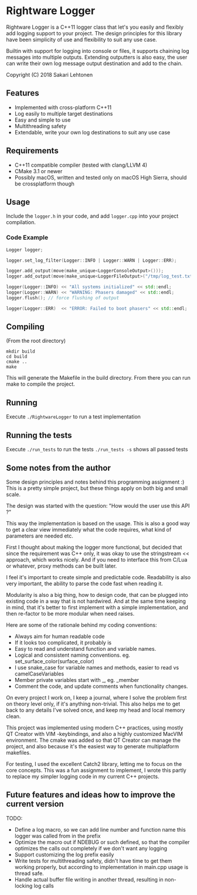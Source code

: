 # Rightware Logger

Rightware Logger is a C++11 logger class that let's you easily and flexibly add logging support to your project.
The design principles for this library have been simplicity of use and flexibility to suit any use case.

Builtin with support for logging into console or files, it supports chaining log messages into multiple outputs.
Extending outputters is also easy, the user can write their own log message output destination and add to the chain.

Copyright (C) 2018 Sakari Lehtonen <sakari AT psitriangle DOT net>

## Features

* Implemented with cross-platform C++11
* Log easily to multiple target destinations
* Easy and simple to use
* Multithreading safety
* Extendable, write your own log destinations to suit any use case

## Requirements

* C++11 compatible compiler (tested with clang/LLVM 4)
* CMake 3.1 or newer
* Possibly macOS, written and tested only on macOS High Sierra, should be crossplatform though

## Usage

Include the `logger.h` in your code, and add `logger.cpp` into your project compilation.

### Code Example

```cpp
Logger logger;

logger.set_log_filter(Logger::INFO | Logger::WARN | Logger::ERR);

logger.add_output(move(make_unique<LoggerConsoleOutput>()));
logger.add_output(move(make_unique<LoggerFileOutput>("/tmp/log_test.txt")));

logger(Logger::INFO) << "All systems initialized" << std::endl;
logger(Logger::WARN) << "WARNING: Phasers damaged" << std::endl;
logger.flush(); // force flushing of output

logger(Logger::ERR)  << "ERROR: Failed to boot phasers" << std::endl;
```

## Compiling

(From the root directory)

```
mkdir build
cd build
cmake ..
make
```

This will generate the Makefile in the build directory.
From there you can run make to compile the project.

## Running

Execute `./RightwareLogger` to run a test implementation

## Running the tests

Execute `./run_tests` to run the tests
`./run_tests -s` shows all passed tests

## Some notes from the author

Some design principles and notes behind this programming assignment :) 
This is a pretty simple project, but these things apply on both big and small scale. 

The design was started with the question: "How would the user use this API ?"

This way the implementation is based on the usage. 
This is also a good way to get a clear view immediately what the code requires, what kind of parameters are needed etc.

First I thought about making the logger more functional, but decided that since the requirement was C++ only, it was okay to use the stringstream << approach, which works nicely.
And if you need to interface this from C/Lua or whatever, proxy methods can be built later.

I feel it's important to create simple and predictable code. 
Readability is also very important, the ability to parse the code fast when reading it.

Modularity is also a big thing, how to design code, that can be plugged into existing code in a way that is not hardwired. 
And at the same time keeping in mind, that it's better to first implement with a simple implementation, and then re-factor to be more modular when need raises.

Here are some of the rationale behind my coding conventions:

* Always aim for human readable code
* If it looks too complicated, it probably is
* Easy to read and understand function and variable names.
* Logical and consistent naming conventions. eg. set_surface_color(surface_color)
* I use snake_case for variable names and methods, easier to read vs camelCaseVariables
* Member private variables start with _, eg. _member
* Comment the code, and update comments when functionality changes. 

On every project I work on, I keep a journal, where I solve the problem first on theory level only, if it's anything non-trivial.
This also helps me to get back to any details I've solved once, and keep my head and local memory clean.

This project was implemented using modern C++ practices, using mostly QT Creator with VIM -keybindings, and also a highly customized MacVIM environment.
The cmake was added so that QT Creator can manage the project, and also because it's the easiest way to generate multiplatform makefiles.

For testing, I used the excellent Catch2 library, letting me to focus on the core concepts.
This was a fun assignment to implement, I wrote this partly to replace my simpler logging code in my current C++ projects.

## Future features and ideas how to improve the current version

TODO:
 * Define a log macro, so we can add line number and function name this logger was called from in the prefix
 * Optimize the macro out if NDEBUG or such defined, so that the compiler optimizes the calls out completely if we don't want any
   logging
 * Support customizing the log prefix easily
 * Write tests for multithreading safety, didn't have time to get them working properly, but according to implementation in main.cpp
   usage is thread safe.
 * Handle actual buffer file writing in another thread, resulting in non-locking log calls
